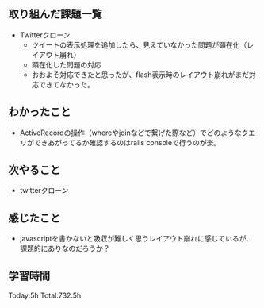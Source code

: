 ## 取り組んだ課題一覧
- Twitterクローン
  - ツイートの表示処理を追加したら、見えていなかった問題が顕在化（レイアウト崩れ）
  - 顕在化した問題の対応
  - おおよそ対応できたと思ったが、flash表示時のレイアウト崩れがまだ対応できてなかった。

## わかったこと
- ActiveRecordの操作（whereやjoinなどで繋げた際など）でどのようなクエリができあがってるか確認するのはrails consoleで行うのが楽。         

## 次やること
- twitterクローン　

## 感じたこと
- javascriptを書かないと吸収が難しく思うレイアウト崩れに感じているが、課題的にありなのだろうか？
  
## 学習時間
Today:5h
Total:732.5h